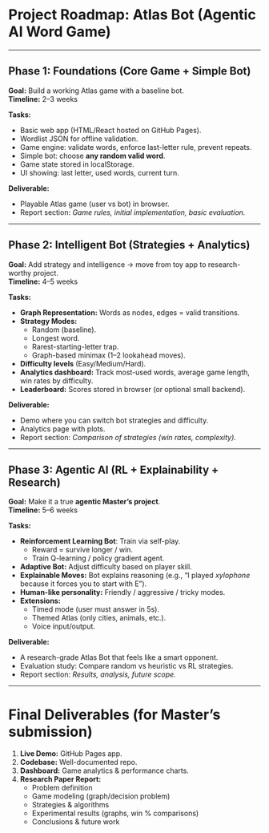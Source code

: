 # Project Roadmap: Atlas Bot (Agentic AI Word Game)

---

##  Phase 1: Foundations (Core Game + Simple Bot)

**Goal:** Build a working Atlas game with a baseline bot.  
**Timeline:** 2–3 weeks

 **Tasks:**
- Basic web app (HTML/React hosted on GitHub Pages).
- Wordlist JSON for offline validation.
- Game engine: validate words, enforce last-letter rule, prevent repeats.
- Simple bot: choose **any random valid word**.
- Game state stored in localStorage.
- UI showing: last letter, used words, current turn.

**Deliverable:**
- Playable Atlas game (user vs bot) in browser.
- Report section: *Game rules, initial implementation, basic evaluation.*

---

##  Phase 2: Intelligent Bot (Strategies + Analytics)

**Goal:** Add strategy and intelligence → move from toy app to research-worthy project.  
**Timeline:** 4–5 weeks

 **Tasks:**
- **Graph Representation:** Words as nodes, edges = valid transitions.
- **Strategy Modes:**
  - Random (baseline).
  - Longest word.
  - Rarest-starting-letter trap.
  - Graph-based minimax (1–2 lookahead moves).
- **Difficulty levels** (Easy/Medium/Hard).
- **Analytics dashboard:** Track most-used words, average game length, win rates by difficulty.
- **Leaderboard:** Scores stored in browser (or optional small backend).

**Deliverable:**
- Demo where you can switch bot strategies and difficulty.
- Analytics page with plots.
- Report section: *Comparison of strategies (win rates, complexity).*

---

##  Phase 3: Agentic AI (RL + Explainability + Research)

**Goal:** Make it a true **agentic Master’s project**.  
**Timeline:** 5–6 weeks

 **Tasks:**
- **Reinforcement Learning Bot**: Train via self-play.
  - Reward = survive longer / win.
  - Train Q-learning / policy gradient agent.
- **Adaptive Bot:** Adjust difficulty based on player skill.
- **Explainable Moves:** Bot explains reasoning (e.g., “I played *xylophone* because it forces you to start with E”).
- **Human-like personality:** Friendly / aggressive / tricky modes.
- **Extensions:**
  - Timed mode (user must answer in 5s).
  - Themed Atlas (only cities, animals, etc.).
  - Voice input/output.

**Deliverable:**
- A research-grade Atlas Bot that feels like a smart opponent.
- Evaluation study: Compare random vs heuristic vs RL strategies.
- Report section: *Results, analysis, future scope.*

---

#  Final Deliverables (for Master’s submission)

1. **Live Demo:** GitHub Pages app.  
2. **Codebase:** Well-documented repo.  
3. **Dashboard:** Game analytics & performance charts.  
4. **Research Paper Report:**
   - Problem definition
   - Game modeling (graph/decision problem)
   - Strategies & algorithms
   - Experimental results (graphs, win % comparisons)
   - Conclusions & future work

